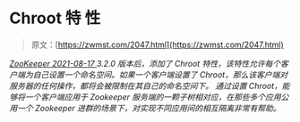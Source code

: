 <!--yml
category: 未分类
date: 0001-01-01 00:00:00
-->

# Chroot 特 性

> 原文：[https://zwmst.com/2047.html](https://zwmst.com/2047.html)

   [ *ZooKeeper* ](https://zwmst.com/zookeeper)*[ <time datetime="2021-08-17T11:18:50+08:00"> 2021-08-17 </time> ](https://zwmst.com/2047.html)  3.2.0 版本后，添加了 Chroot 特性，该特性允许每个客户端为自己设置一个命名空间。如果一个客户端设置了 Chroot，那么该客户端对服务器的任何操作，都将会被限制在其自己的命名空间下。
通过设置 Chroot，能够将一个客户端应用于 Zookeeper 服务端的一颗子树相对应，在那些多个应用公用一个 Zookeeper 进群的场景下，对实现不同应用间的相互隔离非常有帮助。*